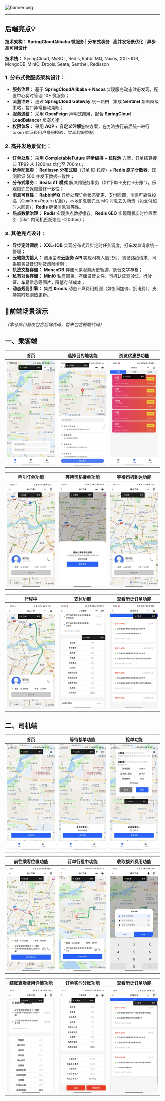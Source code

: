 ![banner.png](readme-image/banner.png)

*******
## 后端亮点💡
**技术架构：** **SpringCloudAlibaba 微服务** | **分布式事务** | **高并发场景优化** | **异步高可用设计**

**技术栈：** SpringCloud, MySQL, Redis, RabbitMQ, Nacos, XXL-JOB, MongoDB, MinIO, Drools, Seata, Sentinel, Redisson

### 1. 分布式微服务架构设计：

* **服务治理：** 基于 **SpringCloudAlibaba + Nacos** 实现服务动态注册发现，配置中心实时管理 10+ 微服务；
* **流量治理：** 通过 **SpringCloud Gateway** 统一路由，集成 **Sentinel** 熔断降级策略，接口异常自动熔断；
* **服务通信：** 采用 **OpenFeign** 声明式调用，配合 **SpringCloud LoadBalancer** 负载均衡；
* **权限体系：** 采用 **AOP** + **自定义注解**鉴权方案，在方法执行前后统一进行 token 验证和用户身份校验，实现权限控制。

### 2. 高并发场景优化：

* **订单处理：** 采用 **CompletableFuture 异步编排 + 线程池** 方案，订单结算接口 TP99 从 1200ms 优化至 700ms；
* **抢单防超卖：** **Redisson 分布式锁**（订单 ID 粒度）+ **Redis 原子计数器**，压测验证 500 并发下数据一致性；
* **分布式事务：** **Seata AT 模式** 解决跨服务事务（如“下单→支付→分账”），乐观锁兜底保障最终一致性；
* **消息可靠性：** **RabbitMQ** 异步处理订单状态变更、支付回调，消息可靠性投递（Confirm+Return 机制），本地消息表兜底 MQ
  消息丢失场景（如支付超时未回调），**Redis** 确保消息幂等性。
* **热点数据治理：** **Redis** 实现热点数据缓存，**Redis GEO** 实现司机实时位置索引（5km 内司机匹配响应 <200ms）；

### 3. 其他亮点设计：

* **异步定时调度：** **XXL-JOB** 实现分布式异步定时任务调度，打车发单请求统一管理；
* **云端能力接入：** 调用主流**云服务 API** 实现司机人脸识别、驾驶路线请求、司乘服务录音识别及风险控制；
* **轨迹文档存储：** **MongoDB** 存储司乘服务历史轨迹、录音文字存档；
* **私有对象存储：** **MinIO** 私有部署，存储录音文件、司机认证驾驶证、行驶证、车辆信息等图片，降低存储成本；
* **动态规则引擎：** 集成 **Drools** 动态计算费用规则（如夜间加价、拥堵费），支持实时规则热更新。

## 📱前端场景演示
*（本仓库目前仅包含后端代码，暂未包含前端代码）*
## 一、乘客端

| 首页 | 选择目的地功能 | 浏览优惠券功能 |
| :---: | :---: | :---: |
| ![customer_index.jpg](readme-image/customer_index.jpg)| ![customer_chooselocation.jpg](readme-image/customer_chooselocation.jpg)  | ![customer_coupon.jpg](readme-image/customer_coupon.jpg)  |

| 呼叫订单功能 | 等待司机接单功能 | 等待司机到达功能 |
| :---: | :---: | :---: |
| ![customer_ing.jpg](readme-image/customer_ing.jpg)  | ![customer_waitorder.jpg](readme-image/customer_waitorder.jpg)  | ![customer_waitdriver.jpg](readme-image/customer_waitdriver.jpg)  |

| 行程中 | 支付功能 | 查看历史订单功能 |
| :---: | :---: | :---: |
| ![customer_ing.jpg](readme-image/customer_ing.jpg)  | ![customer_payment.jpg](readme-image/customer_payment.jpg)  | ![customer_orders.jpg](readme-image/customer_orders.jpg)  |

## 二、司机端

| 首页 | 等待接单功能 | 抢单功能 |
| :---: | :---: | :---: |
| ![driver_index.jpg](readme-image/driver_index.jpg)  | ![driver_waitorder.jpg](readme-image/driver_waitorder.jpg)  | ![driver_takeorder.jpg](readme-image/driver_takeorder.jpg)  |

| 前往乘客位置功能 | 订单行程中功能 | 收取额外费用功能 |
| :---: | :---: | :---: |
| ![driver_gotocustomer.jpg](readme-image/driver_gotocustomer.jpg)  | ![driver_ing.jpg](readme-image/driver_ing.jpg)  | ![driver_payment1.jpg](readme-image/driver_payment1.jpg)  |

| 结账查看费用详情功能 | 订单实时分账功能 | 查看历史订单功能 |
| :---: | :---: | :---: |
| ![driver_payment2.jpg](readme-image/driver_payment2.jpg)  | ![driver_payment3.jpg](readme-image/driver_payment3.jpg)  | ![driver_orders.jpg](readme-image/driver_orders.jpg)  |
